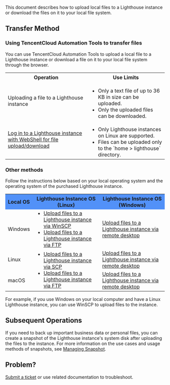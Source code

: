 This document describes how to upload local files to a Lighthouse instance or download the files on it to your local file system.


## Transfer Method

### Using TencentCloud Automation Tools to transfer files
You can use TencentCloud Automation Tools to upload a local file to a Lighthouse instance or download a file on it to your local file system through the browser.

<table>
<tr>
<th>Operation</th>
<th>Use Limits</th>
</tr>
<tr>
<td>Uploading a file to a Lighthouse instance</td>
<td>
<ul style="margin-bottom:0px">
<li>Only a text file of up to 36 KB in size can be uploaded.</li>
<li>Only the uploaded files can be downloaded.</li>
</ul>
</td>
</tr>
<tr>
<td><a href="https://intl.cloud.tencent.com/document/product/1103/41523">Log in to a Lighthouse instance with WebShell for file upload/download</a></td>
<td>
<ul style="margin-bottom:0px">
<li>Only Lighthouse instances on Linux are supported.</li>
<li>Files can be uploaded only to the `home > lighthouse` directory.</li>
</ul>
</td>
</tr>
</table>



### Other methods
Follow the instructions below based on your local operating system and the operating system of the purchased Lighthouse instance.

 <table>
      <tr bgcolor=#5291F8>
        <th>Local OS</th>
        <th>Lighthouse Instance OS (Linux)</th>
        <th>Lighthouse Instance OS (Windows)</th>		 
      </tr>
      <tr>
        <td> Windows </td>
				<td>
					<ul style="margin: 0;"><li><a href="https://intl.cloud.tencent.com/document/product/1103/41531">Upload files to a Lighthouse instance via WinSCP</a></li>
					<li><a href="https://intl.cloud.tencent.com/document/product/1103/41532">Upload files to a Lighthouse instance via FTP</a></li></ul>
				</td>
				<td><a href="https://intl.cloud.tencent.com/document/product/1103/41533">Upload files to a Lighthouse instance via remote desktop</a></td>
      </tr>
      <tr>
        <td> Linux </td>
				<td rowspan=2>
					<ul style="margin: 0;"><li><a href="https://intl.cloud.tencent.com/document/product/1103/41534">Upload files to a Lighthouse instance via SCP</a></li>
					<li><a href="https://intl.cloud.tencent.com/document/product/1103/41535">Upload files to a Lighthouse instance via FTP</a></li></ul></td>
				<td><a href="https://intl.cloud.tencent.com/document/product/1103/41536">Upload files to a Lighthouse instance via remote desktop</a></td>
      </tr>
      <tr>
        <td>macOS</td>
        <td><a href="https://intl.cloud.tencent.com/document/product/1103/41537">Upload files to a Lighthouse instance via remote desktop</a></td>
      </tr>
    </table>
For example, if you use Windows on your local computer and have a Linux Lighthouse instance, you can use WinSCP to upload files to the instance.




## Subsequent Operations
If you need to back up important business data or personal files, you can create a snapshot of the Lighthouse instance's system disk after uploading the files to the instance. For more information on the use cases and usage methods of snapshots, see [Managing Snapshot](https://intl.cloud.tencent.com/document/product/1103/41394).

## Problem?
[Submit a ticket](https://console.intl.cloud.tencent.com/workorder/category) or use related documentation to troubleshoot.

